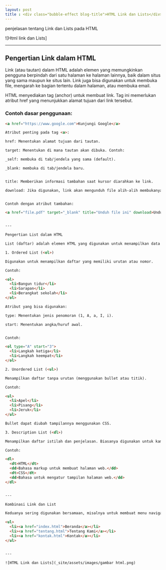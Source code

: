 ```yaml
---
layout: post
title : <div class="bubble-effect blog-title">HTML Link dan Lists</div>
---
```


penjelasan tentang Link dan Lists pada HTML


![Html link dan Lists]

---

## Pengertian Link dalam HTML

Link (atau tautan) dalam HTML adalah elemen yang memungkinkan pengguna berpindah dari satu halaman ke halaman lainnya, baik dalam situs yang sama maupun ke situs lain. Link juga bisa digunakan untuk membuka file, mengarah ke bagian tertentu dalam halaman, atau membuka email.

HTML menyediakan tag <a> (anchor) untuk membuat link. Tag ini memerlukan atribut href yang menunjukkan alamat tujuan dari link tersebut.

### Contoh dasar penggunaan:
```html
<a href="https://www.google.com">Kunjungi Google</a>

Atribut penting pada tag <a>:

href: Menentukan alamat tujuan dari tautan.

target: Menentukan di mana tautan akan dibuka. Contoh:

_self: membuka di tab/jendela yang sama (default).

_blank: membuka di tab/jendela baru.


title: Memberikan informasi tambahan saat kursor diarahkan ke link.

download: Jika digunakan, link akan mengunduh file alih-alih membukanya.


Contoh dengan atribut tambahan:

<a href="file.pdf" target="_blank" title="Unduh file ini" download>Unduh File PDF</a>


---

Pengertian List dalam HTML

List (daftar) adalah elemen HTML yang digunakan untuk menampilkan data atau informasi dalam bentuk poin-poin. HTML menyediakan tiga jenis list:

1. Ordered List (<ol>)

Digunakan untuk menampilkan daftar yang memiliki urutan atau nomor.

Contoh:

<ol>
  <li>Bangun tidur</li>
  <li>Sarapan</li>
  <li>Berangkat sekolah</li>
</ol>

Atribut yang bisa digunakan:

type: Menentukan jenis penomoran (1, A, a, I, i).

start: Menentukan angka/huruf awal.


Contoh:

<ol type="A" start="3">
  <li>Langkah ketiga</li>
  <li>Langkah keempat</li>
</ol>

2. Unordered List (<ul>)

Menampilkan daftar tanpa urutan (menggunakan bullet atau titik).

Contoh:

<ul>
  <li>Apel</li>
  <li>Pisang</li>
  <li>Jeruk</li>
</ul>

Bullet dapat diubah tampilannya menggunakan CSS.

3. Description List (<dl>)

Menampilkan daftar istilah dan penjelasan. Biasanya digunakan untuk kamus, glosarium, atau data deskriptif.

Contoh:

<dl>
  <dt>HTML</dt>
  <dd>Bahasa markup untuk membuat halaman web.</dd>
  <dt>CSS</dt>
  <dd>Bahasa untuk mengatur tampilan halaman web.</dd>
</dl>


---

Kombinasi Link dan List

Keduanya sering digunakan bersamaan, misalnya untuk membuat menu navigasi situs:

<ul>
  <li><a href="index.html">Beranda</a></li>
  <li><a href="tentang.html">Tentang Kami</a></li>
  <li><a href="kontak.html">Kontak</a></li>
</ul>


---

![HTML Link dan Lists](_site/assets/images/gambar html.png)